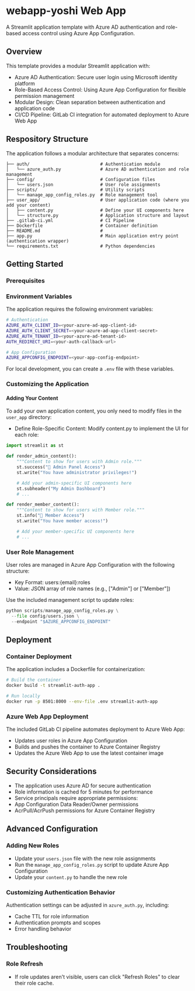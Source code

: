 # webapp-yoshi Web App

A Streamlit application template with Azure AD authentication and role-based access control using Azure App
Configuration.

## Overview

This template provides a modular Streamlit application with:

- Azure AD Authentication: Secure user login using Microsoft identity platform
- Role-Based Access Control: Using Azure App Configuration for flexible permission management
- Modular Design: Clean separation between authentication and application code
- CI/CD Pipeline: GitLab CI integration for automated deployment to Azure Web App

## Respository Structure

The application follows a modular architecture that separates concerns:

```
├── auth/                           # Authentication module
│   └── azure_auth.py               # Azure AD authentication and role management
├── config/                         # Configuration files
│   └── users.json                  # User role assignments
├── scripts/                        # Utility scripts
│   └── manage_app_config_roles.py  # Role management tool
├── user_app/                       # User application code (where you add your content)
│   ├── content.py                  # Define your UI components here
│   └── structure.py                # Application structure and layout
├── .gitlab-ci.yml                  # CI Pipeline
├── Dockerfile                      # Container definition
├── README.md                       #
├── app.py                          # Main application entry point (authentication wrapper)
└── requirements.txt                # Python dependencies
```

## Getting Started

### Prerequisites

### Environment Variables

The application requires the following environment variables:

```sh
# Authentication
AZURE_AUTH_CLIENT_ID=<your-azure-ad-app-client-id>
AZURE_AUTH_CLIENT_SECRET=<your-azure-ad-app-client-secret>
AZURE_AUTH_TENANT_ID=<your-azure-ad-tenant-id>
AUTH_REDIRECT_URI=<your-auth-callback-url>

# App Configuration
AZURE_APPCONFIG_ENDPOINT=<your-app-config-endpoint>
```

For local development, you can create a `.env` file with these variables.

### Customizing the Application

#### Adding Your Content

To add your own application content, you only need to modify files in the `user_app` directory:

- Define Role-Specific Content: Modify content.py to implement the UI for each role:

```python
import streamlit as st

def render_admin_content():
    """Content to show for users with Admin role."""
    st.success("🔧 Admin Panel Access")
    st.write("You have administrator privileges!")

    # Add your admin-specific UI components here
    st.subheader("My Admin Dashboard")
    # ...

def render_member_content():
    """Content to show for users with Member role."""
    st.info("👤 Member Access")
    st.write("You have member access!")

    # Add your member-specific UI components here
    # ...
```

### User Role Management

User roles are managed in Azure App Configuration with the following structure:

- Key Format: users:{email}:roles
- Value: JSON array of role names (e.g., ["Admin"] or ["Member"])

Use the included management script to update roles:

```python
python scripts/manage_app_config_roles.py \
  --file config/users.json \
  --endpoint "$AZURE_APPCONFIG_ENDPOINT"
```

## Deployment

### Container Deployment

The application includes a Dockerfile for containerization:

```sh
# Build the container
docker build -t streamlit-auth-app .

# Run locally
docker run -p 8501:8000 --env-file .env streamlit-auth-app
```

### Azure Web App Deployment

The included GitLab CI pipeline automates deployment to Azure Web App:

- Updates user roles in Azure App Configuration
- Builds and pushes the container to Azure Container Registry
- Updates the Azure Web App to use the latest container image

## Security Considerations

- The application uses Azure AD for secure authentication
- Role information is cached for 5 minutes for performance
- Service principals require appropriate permissions:
- App Configuration Data Reader/Owner permissions
- AcrPull/AcrPush permissions for Azure Container Registry

## Advanced Configuration

### Adding New Roles

- Update your `users.json` file with the new role assignments
- Run the `manage_app_config_roles.py` script to update Azure App Configuration
- Update your `content.py` to handle the new role

### Customizing Authentication Behavior

Authentication settings can be adjusted in `azure_auth.py`, including:

- Cache TTL for role information
- Authentication prompts and scopes
- Error handling behavior

## Troubleshooting

### Role Refresh

- If role updates aren't visible, users can click "Refresh Roles" to clear their role cache.
